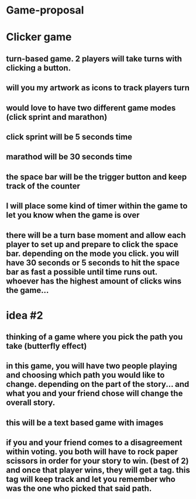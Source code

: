# Game-proposal

# Clicker game

## turn-based game. 2 players will take turns with clicking a button.
## will you my artwork as icons to track players turn
## would love to have two different game modes (click sprint and marathon)
## click sprint will be 5 seconds time
## marathod will be 30 seconds time
## the space bar will be the trigger button and keep track of the counter
## I will place some kind of timer within the game to let you know when the game is over
## there will be a turn base moment and allow each player to set up and prepare to click the space bar. depending on the mode you click. you will have 30 seconds or 5 seconds to hit the space bar as fast a possible until time runs out. whoever has the highest amount of clicks wins the game...

# idea #2
## thinking of a game where you pick the path you take (butterfly effect)
## in this game, you will have two people playing and choosing which path you would like to change. depending on the part of the story... and what you and your friend chose will change the overall story. 
## this will be a text based game with images
## if you and your friend comes to a disagreement within voting. you both will have to rock paper scissors in order for your story to win. (best of 2) and once that player wins, they will get a tag. this tag will keep track and let you remember who was the one who picked that said path. 
 